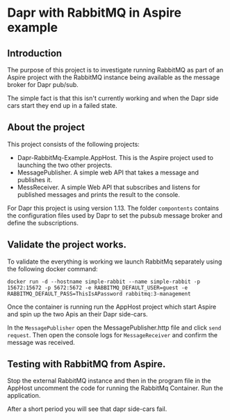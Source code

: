 # Dapr with RabbitMQ in Aspire example

## Introduction
The purpose of this project is to investigate running RabbitMQ as part of an Aspire project with the RabbitMQ instance being available as the message broker for Dapr pub/sub.

The simple fact is that this isn't currently working and when the Dapr side cars start they end up in a failed state. 

## About the project
This project consists of the following projects:
- Dapr-RabbitMq-Example.AppHost. This is the Aspire project used to launching the two other projects.
- MessagePublisher. A simple web API that takes a message and publishes it.
- MessReceiver. A simple Web API that subscribes and listens for published messages and prints the result to the console.

For Dapr this project is using version 1.13. The folder `compontents` contains the configuration files used by Dapr to set the pubsub message broker and define the subscriptions.

## Validate the project works.
To validate the everything is working we launch RabbitMq separately using the following docker command:
```
docker run -d --hostname simple-rabbit --name simple-rabbit -p 15672:15672 -p 5672:5672 -e RABBITMQ_DEFAULT_USER=guest -e RABBITMQ_DEFAULT_PASS=ThisIsAPassword rabbitmq:3-management

```

Once the container is running run the AppHost project which start Aspire and spin up the two Apis an their Dapr side-cars.

In the `MessagePublisher` open the MessagePublisher.http file and click `send request`. Then open the console logs for `MessageReceiver` and confirm the message was received.

## Testing with RabbitMQ from Aspire.

Stop the external RabbitMQ instance and then in the program file in the AppHost uncomment the code for running the RabbitMq Container. Run the application.

After a short period you will see that dapr side-cars fail.



